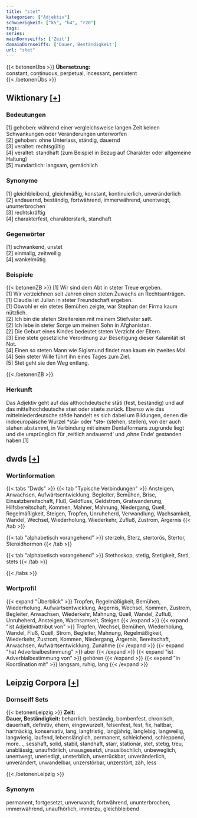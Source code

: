 ```yaml
---
title: "stet"
kategorien: ["Adjektiv"]
schwierigkeit: ["k5", "h4", "r20"]
tags:
series:
mainDornseiffs: ['Zeit']
domainDornseiffs: ['Dauer, Beständigkeit']
url: "stet"
---
```


{{< betonenÜbs >}}
**Übersetzung:**  
constant, continuous, perpetual, incessant, persistent  
{{< /betonenÜbs >}}

## Wiktionary [[+](https://de.wiktionary.org/wiki/stet)]

### Bedeutungen
[1] gehoben: während einer vergleichsweise langen Zeit keinen Schwankungen oder Veränderungen unterworfen  
[2] gehoben: ohne Unterlass, ständig, dauernd  
[3] veraltet: rechtsgültig  
[4] veraltet: standhaft (zum Beispiel in Bezug auf Charakter oder allgemeine Haltung)  
[5] mundartlich: langsam, gemächlich  

### Synonyme
[1] gleichbleibend, gleichmäßig, konstant, kontinuierlich, unveränderlich  
[2] andauernd, beständig, fortwährend, immerwährend, unentwegt, ununterbrochen  
[3] rechtskräftig  
[4] charakterfest, charakterstark, standhaft  

### Gegenwörter
[1] schwankend, unstet  
[2] einmalig, zeitweilig  
[4] wankelmütig  

### Beispiele
{{< betonenZB >}}
[1] Wir sind dem Abt in steter Treue ergeben.  
[1] Wir verzeichnen seit Jahren einen steten Zuwachs an Rechtsanträgen.  
[1] Claudia ist Julian in steter Freundschaft ergeben.  
[1] Obwohl er ein stetes Bemühen zeigte, war Stephan der Firma kaum nützlich.  
[2] Ich bin die steten Streitereien mit meinem Stiefvater satt.  
[2] Ich lebe in steter Sorge um meinen Sohn in Afghanistan.  
[2] Die Geburt eines Kindes bedeutet steten Verzicht der Eltern.  
[3] Eine stete gesetzliche Verordnung zur Beseitigung dieser Kalamität ist Not.  
[4] Einen so steten Mann wie Sigismund findet man kaum ein zweites Mal.  
[4] Sein steter Wille führt ihn eines Tages zum Ziel.  
[5] Stet geht sie den Weg entlang.  

{{< /betonenZB >}}
### Herkunft
Das Adjektiv geht auf das althochdeutsche stāti (fest, beständig) und auf das mittelhochdeutsche stæt oder stæte zurück. Ebenso wie das mittelniederdeutsche stēde handelt es sich dabei um Bildungen, denen die indoeuropäische Wurzel *stā- oder *stɘ- (stehen, stellen), von der auch stehen abstammt, in Verbindung mit einem Dentalformans zugrunde liegt und die ursprünglich für ‚zeitlich andauernd‘ und ‚ohne Ende‘ gestanden haben.[1]  



## dwds [[+](https://www.dwds.de/wb/stet)]

### Wortinformation
{{< tabs "Dwds" >}}
{{< tab "Typische Verbindungen" >}}
Ansteigen, Anwachsen, Aufwärtsentwicklung, Begleiter, Bemühen, Brise, Einsatzbereitschaft, Fluß, Geldfluss, Geldstrom, Gratwanderung, Hilfsbereitschaft, Kommen, Mahner, Mahnung, Niedergang, Quell, Regelmäßigkeit, Steigen, Tropfen, Unruheherd, Verwandlung, Wachsamkeit, Wandel, Wechsel, Wiederholung, Wiederkehr, Zufluß, Zustrom, Ärgernis
{{< /tab >}}

{{< tab "alphabetisch vorangehend" >}}
sterzeln, Sterz, stertorös, Stertor, Steroidhormon
{{< /tab >}}

{{< tab "alphabetisch vorangehend" >}}
Stethoskop, stetig, Stetigkeit, Stetl, stets
{{< /tab >}}

{{< /tabs >}}

### Wortprofil
{{< expand "Überblick" >}} Tropfen, Regelmäßigkeit, Bemühen, Wiederholung, Aufwärtsentwicklung, Ärgernis, Wechsel, Kommen, Zustrom, Begleiter, Anwachsen, Wiederkehr, Mahnung, Quell, Wandel, Zufluß, Unruheherd, Ansteigen, Wachsamkeit, Steigen {{< /expand >}}
{{< expand "ist Adjektivattribut von" >}} Tropfen, Wechsel, Bemühen, Wiederholung, Wandel, Fluß, Quell, Strom, Begleiter, Mahnung, Regelmäßigkeit, Wiederkehr, Zustrom, Kommen, Niedergang, Ärgernis, Bereitschaft, Anwachsen, Aufwärtsentwicklung, Zunahme {{< /expand >}}
{{< expand "hat Adverbialbestimmung" >}} aber {{< /expand >}}
{{< expand "ist Adverbialbestimmung von" >}} gehören {{< /expand >}}
{{< expand "in Koordination mit" >}} langsam, ruhig, lang {{< /expand >}}

## Leipzig Corpora [[+](https://corpora.uni-leipzig.de/en/res?word=stet&corpusId=deu_newscrawl-public_2018)]

### Dornseiff Sets
{{< betonenLeipzig >}}
**Zeit:**  
**Dauer, Beständigkeit:** beharrlich, beständig, bombenfest, chronisch, dauerhaft, definitiv, ehern, eingewurzelt, felsenfest, fest, fix, haltbar, hartnäckig, konservativ, lang, langfristig, langjährig, langlebig, langweilig, langwierig, laufend, lebenslänglich, permanent, schleichend, schleppend, more..., sesshaft, solid, stabil, standhaft, starr, stationär, stet, stetig, treu, unablässig, unaufhörlich, unausgesetzt, unauslöschlich, unbeweglich, unentwegt, unerledigt, unsterblich, unverrückbar, unveränderlich, unverändert, unwandelbar, unzerstörbar, unzerstört, zäh, less  

{{< /betonenLeipzig >}}

### Synonym
permanent, fortgesetzt, unverwandt, fortwährend, ununterbrochen, immerwährend, unaufhörlich, immerzu, gleichbleibend

